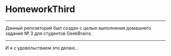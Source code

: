 # HomeworkThird

---

Данный репозиторий был создан с целью выполнения домашнего задания № 3 для студентов GeekBrains.

---

И я с удовольствием это делаю...